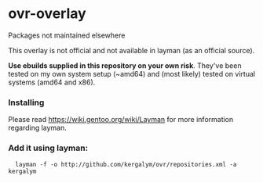 ovr-overlay 
===

Packages not maintained elsewhere

This overlay is not official and not available in layman (as an official source).

**Use ebuilds supplied in this repository on your own risk**. They've been tested on my own system setup (~amd64) and (most likely) tested on virtual systems (amd64 and x86).

### Installing

Please read https://wiki.gentoo.org/wiki/Layman for more information regarding layman.

### Add it using layman:

      layman -f -o http://github.com/kergalym/ovr/repositories.xml -a kergalym
